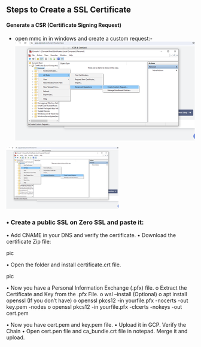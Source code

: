 ## Steps to Create a SSL Certificate
#### Generate a CSR (Certificate Signing Request)
- open mmc in in windows and create a custom request:-  
![Alt text](ssl-pic/1-mmc.png)  


<img src="ssl-pic/1-mmc.png" alt="Alt text" width="300"/>



### •	Create a public SSL on Zero SSL and paste it:

•	Add CNAME in your DNS and verify the certificate.
•	Download the certificate Zip file:


pic

•	Open the folder and install certificate.crt file.

pic

•	Now you have a Personal Information Exchange (.pfx) file.
o	Extract the Certificate and Key from the .pfx File.
o	wsl –install (Optional)
o	apt install openssl  (If you don’t have)
o	openssl pkcs12 -in yourfile.pfx -nocerts -out key.pem -nodes
o	openssl pkcs12 -in yourfile.pfx -clcerts -nokeys -out cert.pem





•	Now you have cert.pem and key.pem file.
•	Upload it in GCP.
Verify the Chain
•	Open cert.pen file and ca_bundle.crt file in notepad. Merge it and upload.
